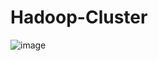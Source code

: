 # Hadoop-Cluster
![image](https://user-images.githubusercontent.com/56857867/199201305-bb74047a-db5f-41e1-b044-07262fdcdd89.png)
